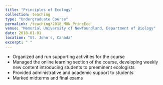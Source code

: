 ```yaml
---
title: "Principles of Ecology"
collection: teaching
type: "Undergraduate Course"
permalink: /teaching/2018_MUN_PrincEco
venue: "Memorial University of Newfoundland, Department of Biology"
date: 2018-01-01
location: "St. John's, Canada"
excerpt: " "
---
```


- Organized and run supporting activities for the course
- Managed the online learning section of the course, developing weekly new content introducing students to preeminent ecologists
- Provided administrative and academic support to students
- Marked midterms and final exams
